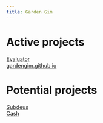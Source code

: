 ```yaml
---
title: Garden Gim
---
```


# Active projects
[Evaluator](./Evaluator)  
[gardengim.github.io](./gardengim.github.io)


# Potential projects
[Subdeus](./Subdeus)  
[Cash](./Cash)